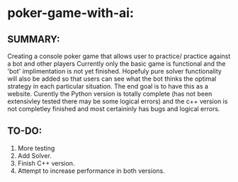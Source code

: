 # poker-game-with-ai:
 
## SUMMARY:
Creating a console poker game that allows user to practice/ practice against a 
bot and other players
Currently only the basic game is functional and the 'bot' implimentation is not yet finished.
Hopefuly pure solver functionality will also be added so that users can see what the bot
thinks the optimal strategy in each particular situation. 
The end goal is to have this as a website.
Curently the Python version is totally complete (has not been extensivley tested there
may be some logical errors)
and the c++ version is not completley finished and most certaininly has bugs and logical errors.
## TO-DO:
1. More testing
2. Add Solver. 
3. Finish C++ version. 
4. Attempt to increase performance in both versions.

